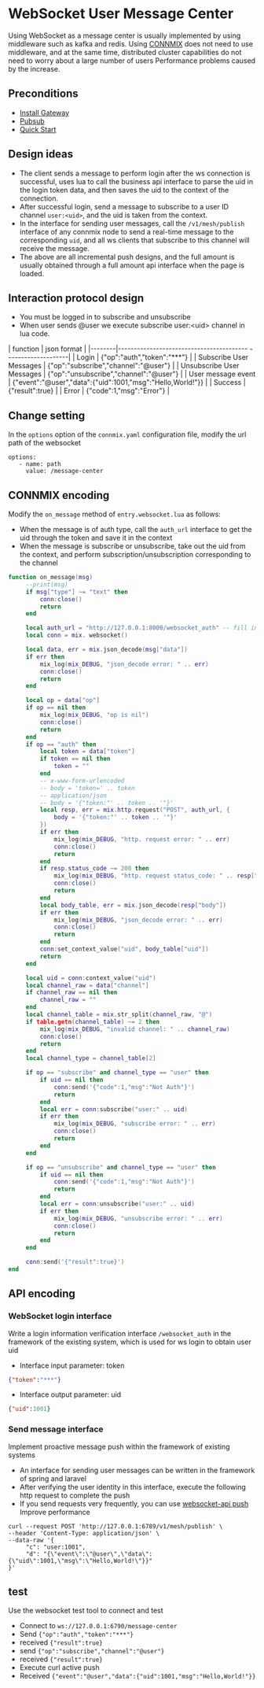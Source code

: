 # WebSocket User Message Center

Using WebSocket as a message center is usually implemented by using middleware such as kafka and redis. Using [CONNMIX](https://connmix.com/) does not need to use middleware, and at the same time, distributed cluster capabilities do not need to worry about a large number of users Performance problems caused by the increase.

## Preconditions

- [Install Gateway](/en-us/install-engine.md)
- [Pubsub](/en-us/pubsub.md)
- [Quick Start](/en-us/start-debug.md)

## Design ideas

- The client sends a message to perform login after the ws connection is successful, uses lua to call the business api interface to parse the uid in the login token data, and then saves the uid to the context of the connection.
- After successful login, send a message to subscribe to a user ID channel `user:<uid>`, and the uid is taken from the context.
- In the interface for sending user messages, call the `/v1/mesh/publish` interface of any connmix node to send a real-time message to the corresponding `uid`, and all ws clients that subscribe to this channel will receive the message.
- The above are all incremental push designs, and the full amount is usually obtained through a full amount api interface when the page is loaded.

## Interaction protocol design

- You must be logged in to subscribe and unsubscribe
- When user sends @user we execute subscribe user:\<uid\> channel in lua code.

| function | json format |
|--------|----------------------------------------- --------------------|
| Login | {"op":"auth","token":"***"} |
| Subscribe User Messages | {"op":"subscribe","channel":"@user"} |
| Unsubscribe User Messages | {"op":"unsubscribe","channel":"@user"} |
| User message event | {"event":"@user","data":{"uid":1001,"msg":"Hello,World!"}} |
| Success | {"result":true} |
| Error | {"code":1,"msg":"Error"} |

## Change setting

In the `options` option of the `connmix.yaml` configuration file, modify the url path of the websocket

```
options:
   - name: path
     value: /message-center
```

## CONNMIX encoding

Modify the `on_message` method of `entry.websocket.lua` as follows:

- When the message is of auth type, call the `auth_url` interface to get the uid through the token and save it in the context
- When the message is subscribe or unsubscribe, take out the uid from the context, and perform subscription/unsubscription corresponding to the channel

```lua
function on_message(msg)
     --print(msg)
     if msg["type"] ~= "text" then
         conn:close()
         return
     end

     local auth_url = "http://127.0.0.1:8000/websocket_auth" -- fill in the api interface address for parsing token
     local conn = mix. websocket()

     local data, err = mix.json_decode(msg["data"])
     if err then
         mix_log(mix_DEBUG, "json_decode error: " .. err)
         conn:close()
         return
     end

     local op = data["op"]
     if op == nil then
         mix_log(mix_DEBUG, "op is nil")
         conn:close()
         return
     end
     if op == "auth" then
         local token = data["token"]
         if token == nil then
             token = ""
         end
         -- x-www-form-urlencoded
         -- body = 'token=' .. token
         -- application/json
         -- body = '{"token:"' .. token .. '"}'
         local resp, err = mix.http.request("POST", auth_url, {
             body = '{"token:"' .. token .. '"}'
         })
         if err then
             mix_log(mix_DEBUG, "http. request error: " .. err)
             conn:close()
             return
         end
         if resp.status_code ~= 200 then
             mix_log(mix_DEBUG, "http. request status_code: " .. resp["status_code"])
             conn:close()
             return
         end
         local body_table, err = mix.json_decode(resp["body"])
         if err then
             mix_log(mix_DEBUG, "json_decode error: " .. err)
             conn:close()
             return
         end
         conn:set_context_value("uid", body_table["uid"])
         return
     end

     local uid = conn:context_value("uid")
     local channel_raw = data["channel"]
     if channel_raw == nil then
         channel_raw = ""
     end
     local channel_table = mix.str_split(channel_raw, "@")
     if table.getn(channel_table) ~= 2 then
         mix_log(mix_DEBUG, "invalid channel: " .. channel_raw)
         conn:close()
         return
     end
     local channel_type = channel_table[2]

     if op == "subscribe" and channel_type == "user" then
         if uid == nil then
             conn:send('{"code":1,"msg":"Not Auth"}')
             return
         end
         local err = conn:subscribe("user:" .. uid)
         if err then
             mix_log(mix_DEBUG, "subscribe error: " .. err)
             conn:close()
             return
         end
     end

     if op == "unsubscribe" and channel_type == "user" then
         if uid == nil then
             conn:send('{"code":1,"msg":"Not Auth"}')
             return
         end
         local err = conn:unsubscribe("user:" .. uid)
         if err then
             mix_log(mix_DEBUG, "unsubscribe error: " .. err)
             conn:close()
             return
         end
     end

     conn:send('{"result":true}')
end
```

## API encoding

### WebSocket login interface

Write a login information verification interface `/websocket_auth` in the framework of the existing system, which is used for ws login to obtain user uid

- Interface input parameter: token

```json
{"token":"***"}
```

- Interface output parameter: uid

```json
{"uid":1001}
```

### Send message interface

Implement proactive message push within the framework of existing systems

- An interface for sending user messages can be written in the framework of spring and laravel
- After verifying the user identity in this interface, execute the following http request to complete the push
- If you send requests very frequently, you can use [websocket-api push](en-us/websocket-api?id=grid-publishing-it-can-be-sent-to-all-client-connections-that-have-subscribed-to-these-channels-in-the-entire-grid-1) Improve performance

```
curl --request POST 'http://127.0.0.1:6789/v1/mesh/publish' \
--header 'Content-Type: application/json' \
--data-raw '{
     "c": "user:1001",
     "d": "{\"event\":\"@user\",\"data\":{\"uid\":1001,\"msg\":\"Hello,World!\"}}"
}'
```

## test

Use the websocket test tool to connect and test

- Connect to `ws://127.0.0.1:6790/message-center`
- Send `{"op":"auth","token":"***"}`
- received `{"result":true}`
- send `{"op":"subscribe","channel":"@user"}`
- received `{"result":true}`
- Execute curl active push
- Received `{"event":"@user","data":{"uid":1001,"msg":"Hello,World!"}}`
